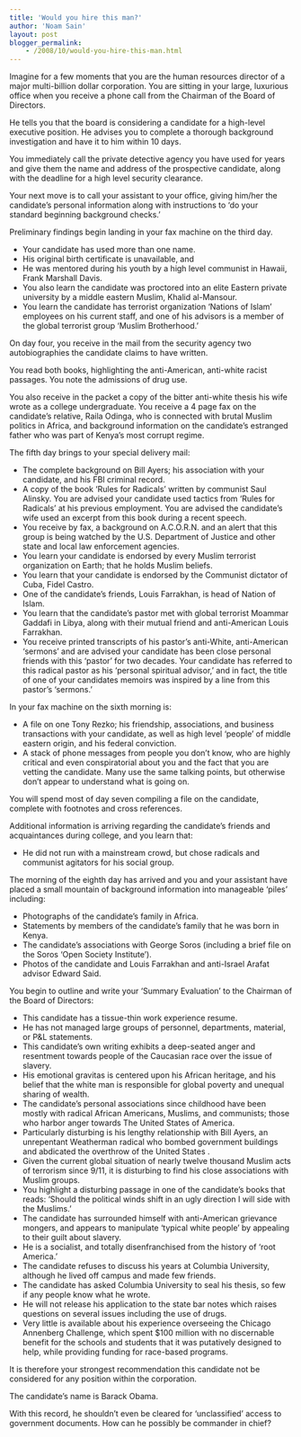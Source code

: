 ```yaml
---
title: 'Would you hire this man?'
author: 'Noam Sain'
layout: post
blogger_permalink:
    - /2008/10/would-you-hire-this-man.html
---
```


Imagine for a few moments that you are the human resources director of a major multi-billion dollar corporation. You are sitting in your large, luxurious office when you receive a phone call from the Chairman of the Board of Directors.

He tells you that the board is considering a candidate for a high-level executive position. He advises you to complete a thorough background investigation and have it to him within 10 days.

You immediately call the private detective agency you have used for years and give them the name and address of the prospective candidate, along with the deadline for a high level security clearance.

Your next move is to call your assistant to your office, giving him/her the candidate’s personal information along with instructions to ‘do your standard beginning background checks.’

Preliminary findings begin landing in your fax machine on the third day.

- Your candidate has used more than one name.
- His original birth certificate is unavailable, and
- He was mentored during his youth by a high level communist in Hawaii, Frank Marshall Davis.
- You also learn the candidate was proctored into an elite Eastern private university by a middle eastern Muslim, Khalid al-Mansour.
- You learn the candidate has terrorist organization ‘Nations of Islam’ employees on his current staff, and one of his advisors is a member of the global terrorist group ‘Muslim Brotherhood.’

On day four, you receive in the mail from the security agency two autobiographies the candidate claims to have written.

You read both books, highlighting the anti-American, anti-white racist passages. You note the admissions of drug use.

You also receive in the packet a copy of the bitter anti-white thesis his wife wrote as a college undergraduate. You receive a 4 page fax on the candidate’s relative, Raila Odinga, who is connected with brutal Muslim politics in Africa, and background information on the candidate’s estranged father who was part of Kenya’s most corrupt regime.

The fifth day brings to your special delivery mail:

- The complete background on Bill Ayers; his association with your candidate, and his FBI criminal record.
- A copy of the book ‘Rules for Radicals’ written by communist Saul Alinsky. You are advised your candidate used tactics from ‘Rules for Radicals’ at his previous employment. You are advised the candidate’s wife used an excerpt from this book during a recent speech.
- You receive by fax, a background on A.C.O.R.N. and an alert that this group is being watched by the U.S. Department of Justice and other state and local law enforcement agencies.
- You learn your candidate is endorsed by every Muslim terrorist organization on Earth; that he holds Muslim beliefs.
- You learn that your candidate is endorsed by the Communist dictator of Cuba, Fidel Castro.
- One of the candidate’s friends, Louis Farrakhan, is head of Nation of Islam.
- You learn that the candidate’s pastor met with global terrorist Moammar Gaddafi in Libya, along with their mutual friend and anti-American Louis Farrakhan.
- You receive printed transcripts of his pastor’s anti-White, anti-American ‘sermons’ and are advised your candidate has been close personal friends with this ‘pastor’ for two decades. Your candidate has referred to this radical pastor as his ‘personal spiritual advisor,’ and in fact, the title of one of your candidates memoirs was inspired by a line from this pastor’s ‘sermons.’

In your fax machine on the sixth morning is:

- A file on one Tony Rezko; his friendship, associations, and business transactions with your candidate, as well as high level ‘people’ of middle eastern origin, and his federal conviction.
- A stack of phone messages from people you don’t know, who are highly critical and even conspiratorial about you and the fact that you are vetting the candidate. Many use the same talking points, but otherwise don’t appear to understand what is going on.

You will spend most of day seven compiling a file on the candidate, complete with footnotes and cross references.

Additional information is arriving regarding the candidate’s friends and acquaintances during college, and you learn that:

- He did not run with a mainstream crowd, but chose radicals and communist agitators for his social group.

The morning of the eighth day has arrived and you and your assistant have placed a small mountain of background information into manageable ‘piles’ including:

- Photographs of the candidate’s family in Africa.
- Statements by members of the candidate’s family that he was born in Kenya.
- The candidate’s associations with George Soros (including a brief file on the Soros ‘Open Society Institute’).
- Photos of the candidate and Louis Farrakhan and anti-Israel Arafat advisor Edward Said.

You begin to outline and write your ‘Summary Evaluation’ to the Chairman of the Board of Directors:

- This candidate has a tissue-thin work experience resume.
- He has not managed large groups of personnel, departments, material, or P&amp;L statements.
- This candidate’s own writing exhibits a deep-seated anger and resentment towards people of the Caucasian race over the issue of slavery.
- His emotional gravitas is centered upon his African heritage, and his belief that the white man is responsible for global poverty and unequal sharing of wealth.
- The candidate’s personal associations since childhood have been mostly with radical African Americans, Muslims, and communists; those who harbor anger towards The United States of America.
- Particularly disturbing is his lengthy relationship with Bill Ayers, an unrepentant Weatherman radical who bombed government buildings and abdicated the overthrow of the United States .
- Given the current global situation of nearly twelve thousand Muslim acts of terrorism since 9/11, it is disturbing to find his close associations with Muslim groups.
- You highlight a disturbing passage in one of the candidate’s books that reads: ‘Should the political winds shift in an ugly direction I will side with the Muslims.’
- The candidate has surrounded himself with anti-American grievance mongers, and appears to manipulate ‘typical white people’ by appealing to their guilt about slavery.
- He is a socialist, and totally disenfranchised from the history of ‘root America.’
- The candidate refuses to discuss his years at Columbia University, although he lived off campus and made few friends.
- The candidate has asked Columbia University to seal his thesis, so few if any people know what he wrote.
- He will not release his application to the state bar notes which raises questions on several issues including the use of drugs.
- Very little is available about his experience overseeing the Chicago Annenberg Challenge, which spent $100 million with no discernable benefit for the schools and students that it was putatively designed to help, while providing funding for race-based programs.

It is therefore your strongest recommendation this candidate not be considered for any position within the corporation.

The candidate’s name is Barack Obama.

With this record, he shouldn’t even be cleared for ‘unclassified’ access to government documents. How can he possibly be commander in chief?
